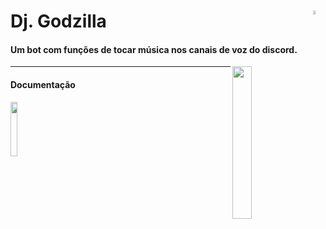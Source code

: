 # Dj. Godzilla <a href="https://github.com/marcio1002/bot-Ondisco"><img src="https://simpleicons.org/icons/github.svg" width="4%"  align="right"/></a>


#### Um bot com funções de tocar música nos canais de voz do discord.

<img src="https://cdn.discordapp.com/avatars/617522102895116358/0e29cb571d0a8976cdaa377bfe679c02.webp?size=1024" width="25%" align="right" />

***
#### Documentação
<a href="https://discord.js.org/#/"><img src="https://discord.js.org/static/logo.svg" width="15%" /></a>
